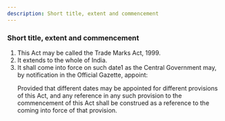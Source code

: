 ```yaml
---
description: Short title, extent and commencement
---
```


### Short title, extent and commencement

1. This Act may be called the Trade Marks Act, 1999.
2. It extends to the whole of India.
3. It shall come into force on such date1 as the Central Government may, by notification in the Official Gazette, appoint: </p>Provided that different dates may be appointed for different provisions of this Act, and any reference in any such provision to the commencement of this Act shall be construed as a reference to the coming into force of that provision.
